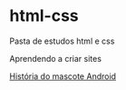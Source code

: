 # html-css
 Pasta de estudos html e css

 Aprendendo a criar sites

 <a href="https://wexxxley.github.io/html-css/exercicios/desafioandroid2.0/">História do mascote Android</a>
